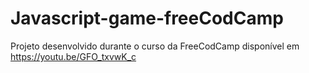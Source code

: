 # Javascript-game-freeCodCamp
Projeto desenvolvido durante o curso da FreeCodCamp disponível em https://youtu.be/GFO_txvwK_c
